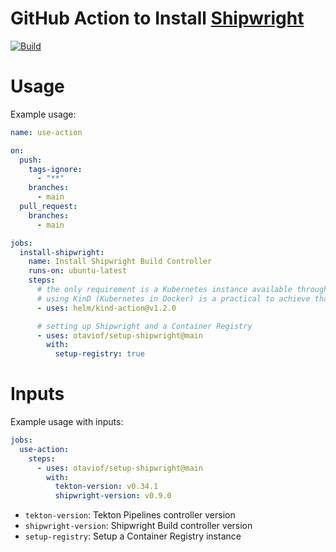 # GitHub Action to Install [Shipwright][shpBuild]

[![Build][useActionBadgeSVG]](https://github.com/imjasonh/setup-ko/actions/workflows/use-action.yaml)

# Usage

Example usage:

```yml
name: use-action

on:
  push:
    tags-ignore:
      - "**"
    branches:
      - main
  pull_request:
    branches:
      - main

jobs:
  install-shipwright:
    name: Install Shipwright Build Controller
    runs-on: ubuntu-latest
    steps:
      # the only requirement is a Kubernetes instance available through `kubectl` command line,
      # using KinD (Kubernetes in Docker) is a practical to achieve that goal
      - uses: helm/kind-action@v1.2.0

      # setting up Shipwright and a Container Registry
      - uses: otaviof/setup-shipwright@main
        with:
          setup-registry: true
```

# Inputs

Example usage with inputs:

```yml
jobs:
  use-action:
    steps:
      - uses: otaviof/setup-shipwright@main
        with:
          tekton-version: v0.34.1
          shipwright-version: v0.9.0
```

- `tekton-version`: Tekton Pipelines controller version
- `shipwright-version`: Shipwright Build controller version
- `setup-registry`: Setup a Container Registry instance

[shpBuild]: https://github.com/shipwright-io/build
[useAction]: https://github.com/otaviof/setup-shipwright/actions/workflows/use-action.yaml
[useActionBadgeSVG]:  https://github.com/otaviof/setup-shipwright/actions/workflows/use-action.yaml/badge.svg